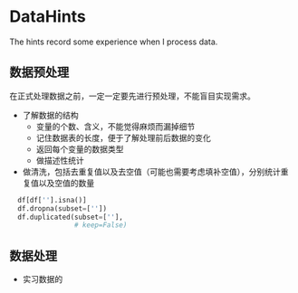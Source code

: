 # DataHints
The hints record some experience when I process data.
## 数据预处理
在正式处理数据之前，一定一定要先进行预处理，不能盲目实现需求。
+ 了解数据的结构
  + 变量的个数、含义，不能觉得麻烦而漏掉细节
  + 记住数据表的长度，便于了解处理前后数据的变化
  + 返回每个变量的数据类型
  + 做描述性统计
+ 做清洗，包括去重复值以及去空值（可能也需要考虑填补空值），分别统计重复值以及空值的数量
```python
  df[df[''].isna()]
  df.dropna(subset=[''])
  df.duplicated(subset=[''],
                # keep=False)
```
## 数据处理
+ 实习数据的
